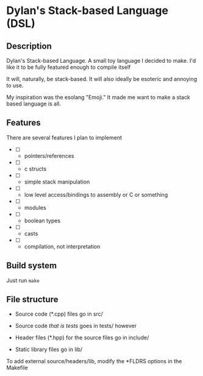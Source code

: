 # Dylan's Stack-based Language (DSL)

## Description

Dylan's Stack-based Language. A small toy language I decided to make. I'd like it to be fully featured enough to compile itself

It will, naturally, be stack-based. It will also ideally be esoteric and annoying to use.

My inspiration was the esolang "Emoji." It made me want to make a stack based language is all.

## Features

There are several features I plan to implement

- [ ] - pointers/references

- [ ] - c structs

- [ ] - simple stack manipulation

- [ ] - low level access/bindings to assembly or C or something

- [ ] - modules

- [ ] - boolean types

- [ ] - casts

- [ ] - compilation, not interpretation

## Build system

Just run `make`

## File structure

 - Source code (\*.cpp) files go in src/

 - Source code *that is tests* goes in tests/ however

 - Header files (\*.hpp) for the source files go in include/

 - Static library files go in lib/

To add external source/headers/lib, modify the \*FLDRS options in the Makefile
